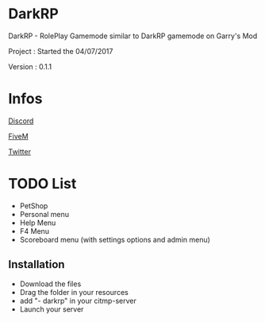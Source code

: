 # DarkRP

DarkRP - RolePlay Gamemode similar to DarkRP gamemode on Garry's Mod

Project : Started the 04/07/2017

Version : 0.1.1

# Infos

[Discord](https://discord.gg/T9z7cNK)

[FiveM](https://forum.fivem.net/u/Goku_San/activity)

[Twitter](https://twitter.com/ZuqaaOfficiel?lang=fr)

# TODO List

- PetShop
- Personal menu
- Help Menu
- F4 Menu
- Scoreboard menu (with settings options and admin menu)

## Installation

- Download the files
- Drag the folder in your resources
- add "- darkrp" in your citmp-server
- Launch your server
